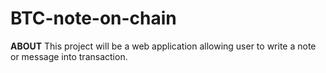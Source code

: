 # BTC-note-on-chain

**ABOUT** 
This project will be a web application allowing user to write a note or message into transaction.

